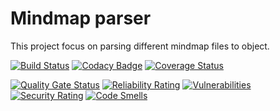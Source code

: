 # Mindmap parser

This project focus on parsing different mindmap files to object.

[![Build Status](https://travis-ci.org/cloudphr/mindmap.svg?branch=master)](https://travis-ci.org/cloudphr/mindmap)
[![Codacy Badge](https://app.codacy.com/project/badge/Grade/97e3f95658f348fcb87a7c832276c9f8)](https://www.codacy.com/gh/cloudphr/mindmap?utm_source=github.com&amp;utm_medium=referral&amp;utm_content=cloudphr/mindmap&amp;utm_campaign=Badge_Grade)
[![Coverage Status](https://coveralls.io/repos/github/cloudphr/mindmap/badge.svg)](https://coveralls.io/github/cloudphr/mindmap)

[![Quality Gate Status](https://sonarcloud.io/api/project_badges/measure?project=cloudphr_mindmap&metric=alert_status)](https://sonarcloud.io/dashboard?id=cloudphr_mindmap)
[![Reliability Rating](https://sonarcloud.io/api/project_badges/measure?project=cloudphr_mindmap&metric=reliability_rating)](https://sonarcloud.io/dashboard?id=cloudphr_mindmap)
[![Vulnerabilities](https://sonarcloud.io/api/project_badges/measure?project=cloudphr_mindmap&metric=vulnerabilities)](https://sonarcloud.io/dashboard?id=cloudphr_mindmap)
[![Security Rating](https://sonarcloud.io/api/project_badges/measure?project=cloudphr_mindmap&metric=security_rating)](https://sonarcloud.io/dashboard?id=cloudphr_mindmap)
[![Code Smells](https://sonarcloud.io/api/project_badges/measure?project=cloudphr_mindmap&metric=code_smells)](https://sonarcloud.io/dashboard?id=cloudphr_mindmap)
